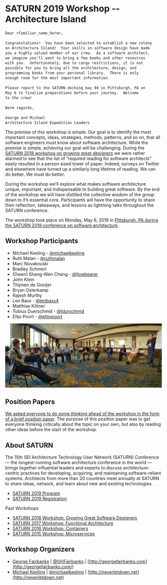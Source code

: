 # SATURN 2019 Workshop -- Architecture Island

```
Dear <familiar_name_here>,

Congratulations!  You have been selected to establish a new colony
on Architecture Island!  Your skills in software design have made
you a highly valued member of our crew.  As a software architect,
we imagine you'll want to bring a few books and other resources
with you.  Unfortunately, due to cargo restrictions, it is not
possible for you to bring all the architecture, design, and
programming books from your personal library.  There is only
enough room for the most important information.

Please report to the SATURN docking bay 94 in Pittsburgh, PA on
May 6 to finalize preparations before your journey.  Welcome
to the crew!

Warm regards,

George and Michael
Architecture Island Expedition Leaders
```

The premise of this workshop is simple.  Our goal is to identify the most
important concepts, ideas, strategies, methods, patterns, and so on, that
all software engineers must know about software architecture.  While the
premise is simple, achieving our goal will be challenging.  During the
[SATURN 2018 workshop on growing great designers](https://github.com/michaelkeeling/saturn2018-growing-great-software-designers-workshop)
we were rather alarmed to see that the list of “required reading for
software architects” easily resulted in a person sized tower of paper.
Indeed, surveys on Twitter and elsewhere have turned up a similarly
long lifetime of reading.  We can do better.  We must do better.

During the workshop we’ll explore what makes software architecture unique,
important, and indispensable to building great software.  By the end of the
workshop we will have distilled the collective wisdom of the group down to
it’s essential core.  Participants will have the opportunity to share their
reflection, takeaways, and lessons as lightning talks throughout the SATURN
conference.

The workshop took place on Monday, May 6, 2019 in [Pittsburgh, PA during
the SATURN 2019 conference on software architecture](https://resources.sei.cmu.edu/news-events/events/saturn/).

## Workshop Participants

* Michael Keeling - [@michaelkeeling](https://twitter.com/michaelkeeling)
* Ruth Malan - [@ruthmalan](https://twitter.com/ruthmalan)
* Marc Novakouski
* Bradley Schmerl
* (Owen) Shang-Wen Cheng - [@forebearer](https://twitter.com/forebearer)
* John Klein
* Thijmen de Gooijer
* Bryan Osterkamp
* Rajesh Murthy
* Len Bass - [@lenbass4](https://twitter.com/lenbass4)
* Matthias Kittner
* Tobius Duerschmid - [@tdurschmid](https://twitter.com/tdurschmid)
* Eltjo Poort - [@eltjopoort](https://twitter.com/eltjopoort)

![](outcomes/images/people-9.jpg)

## Position Papers

[We asked everyone to do some thinking ahead of the workshop in the form of a brief position paper](positions-papers).
The purpose of this position paper was to get everyone thinking critically about the topic on your
own, but also by reading other ideas before the start of the workshop.


## About SATURN

The 15th SEI Architecture Technology User Network (SATURN) Conference — the longest-running software
architecture conference in the world — brings together influential leaders and experts to discuss
architecture-centric practices for developing, acquiring, and maintaining software-reliant systems.
Architects from more than 20 countries meet annually at SATURN to share ideas, network, and learn
about new and existing technologies.

- [SATURN 2019 Program](https://resources.sei.cmu.edu/news-events/events/saturn/program.cfm)
- [SATURN 2019 Registration](https://resources.sei.cmu.edu/news-events/events/saturn/registration.cfm)

Past Workshops 
- [SATURN 2018 Workshop: Growing Great Software Designers](https://github.com/michaelkeeling/saturn2018-growing-great-software-designers-workshop)
- [SATURN 2017 Workshop: Functional Architecture](https://github.com/michaelkeeling/saturn2017-architecture-functional-workshop)
- [SATURN 2016 Workshop: Containers](https://github.com/michaelkeeling/saturn2016-containers-workshop)
- [SATURN 2015 Workshop: Microservices](https://github.com/michaelkeeling/SATURN2015-Microservices-Workshop)


## Workshop Organizers

* [George Fairbanks](https://github.com/georgefairbanks) |
  [@GHFairbanks](https://twitter.com/GHFairbanks) |
  [http://georgefairbanks.com](http://georgefairbanks.com/)
* [Michael Keeling](https://github.com/michaelkeeling) |
  [@michaelkeeling](https://twitter.com/michaelkeeling) |
  [http://neverletdown.net](http://neverletdown.net)
